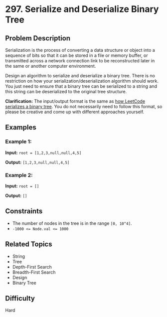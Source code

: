 # 297. Serialize and Deserialize Binary Tree

## Problem Description

Serialization is the process of converting a data structure or object into a sequence of bits so that it can be stored in a file or memory buffer, or transmitted across a network connection link to be reconstructed later in the same or another computer environment.

Design an algorithm to serialize and deserialize a binary tree. There is no restriction on how your serialization/deserialization algorithm should work. You just need to ensure that a binary tree can be serialized to a string and this string can be deserialized to the original tree structure.

**Clarification:** The input/output format is the same as [how LeetCode serializes a binary tree](https://support.leetcode.com/hc/en-us/articles/360011883654-What-does-`1,null,2,3,4`-mean-in-binary-tree-representation-). You do not necessarily need to follow this format, so please be creative and come up with different approaches yourself.

## Examples

### Example 1:

**Input:** `root = [1,2,3,null,null,4,5]`

**Output:** `[1,2,3,null,null,4,5]`

### Example 2:

**Input:** `root = []`

**Output:** `[]`

## Constraints

- The number of nodes in the tree is in the range `[0, 10^4]`.
- `-1000 <= Node.val <= 1000`

## Related Topics

- String
- Tree
- Depth-First Search
- Breadth-First Search
- Design
- Binary Tree

## Difficulty

Hard
